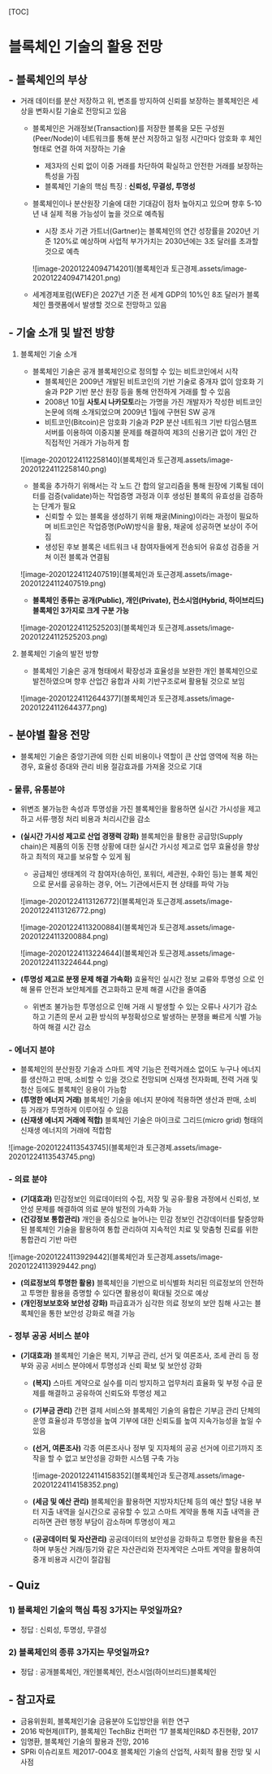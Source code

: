 [TOC]

# 블록체인 기술의 활용 전망



## - 블록체인의 부상

* 거래 데이터를 분산 저장하고 위, 변조를 방지하여 신뢰를 보장하는 블록체인은 세상을 변화시킬 기술로 전망되고 있음

  * 블록체인은 거래정보(Transaction)를 저장한 블록을 모든 구성원(Peer/Node)이 네트워크를 통해 분산 저장하고 일정 시간마다 암호화 후 체인 형태로 연결 하여 저장하는 기술

    * 제3자의 신뢰 없이 이중 거래를 차단하여 확실하고 안전한 거래를 보장하는 특성을 가짐
    * 블록체인 기술의 핵심 특징 : **신뢰성, 무결성, 투명성**

    

  * 블록체인이나 분산원장 기술에 대한 기대감이 점차 높아지고 있으며 향후 5-10년 내 실제 적용 가능성이 높을 것으로 예측됨

    * 시장 조사 기관 가트너(Gartner)는 블록체인의 연간 성장률을 2020년 기준 120%로 예상하며 사업적 부가가치는 2030년에는 3조 달러를 초과할 것으로 예측

    ![image-20201224094714201](블록체인과 토근경제.assets/image-20201224094714201.png)

  * 세계경제포럼(WEF)은 2027년 기준 전 세계 GDP의 10%인 8조 달러가 블록 체인 플랫폼에서 발생할 것으로 전망하고 있음

    

## - 기술 소개 및 발전 방향

1. 블록체인 기술 소개

   * 블록체인 기술은 공개 블록체인으로 정의할 수 있는 비트코인에서 시작
     * 블록체인은 2009년 개발된 비트코인의 기반 기술로 중개자 없이 암호화 기술과 P2P 기반 분산 원장 등을 통해 안전하게 거래를 할 수 있음
     * 2008년 10월 **사토시 나카모토**라는 가명을 가진 개발자가 작성한 비트코인 논문에 의해 소개되었으며 2009년 1월에 구현된 SW 공개
     * 비트코인(Bitcoin)은 암호화 기술과 P2P 분산 네트워크 기반 타임스탬프 서버를 이용하여 이중지불 문제를 해결하여 제3의 신용기관 없이 개인 간 직접적인 거래가 가능하게 함 

   ![image-20201224112258140](블록체인과 토근경제.assets/image-20201224112258140.png)

   

   * 블록을 추가하기 위해서는 각 노드 간 합의 알고리즘을 통해 원장에 기록될 데이터를 검증(validate)하는 작업증명 과정과 이후 생성된 블록의 유효성을 검증하는 단계가 필요
     * 신뢰할 수 있는 블록을 생성하기 위해 채굴(Mining)이라는 과정이 필요하며 비트코인은 작업증명(PoW)방식을 활용, 채굴에 성공하면 보상이 주어짐
     *  생성된 후보 블록은 네트워크 내 참여자들에게 전송되어 유효성 검증을 거쳐 이전 블록과 연결됨

   ![image-20201224112407519](블록체인과 토근경제.assets/image-20201224112407519.png)

   

   * **블록체인 종류는 공개(Public), 개인(Private), 컨소시엄(Hybrid, 하이브리드) 블록체인 3가지로 크게 구분 가능**

   ![image-20201224112525203](블록체인과 토근경제.assets/image-20201224112525203.png)

2. 블록체인 기술의 발전 방향

   * 블록체인 기술은 공개 형태에서 확장성과 효율성을 보완한 개인 블록체인으로 발전하였으며 향후 산업간 융합과 사회 기반구조로써 활용될 것으로 보임

   ![image-20201224112644377](블록체인과 토근경제.assets/image-20201224112644377.png)

## - 분야별 활용 전망

* 블록체인 기술은 중앙기관에 의한 신뢰 비용이나 역할이 큰 산업 영역에 적용 하는 경우, 효율성 증대와 관리 비용 절감효과를 가져올 것으로 기대



### - 물류, 유통분야

* 위변조 불가능한 속성과 투명성을 가진 블록체인을 활용하면 실시간 가시성을 제고하고 서류·행정 처리 비용과 처리시간을 감소

* **(실시간 가시성 제고로 산업 경쟁력 강화)** 블록체인을 활용한 공급망(Supply chain)은 제품의 이동 진행 상황에 대한 실시간 가시성 제고로 업무 효율성을 향상하고 최적의 재고를 보유할 수 있게 됨

  * 공급체인 생태계의 각 참여자(송하인, 포워더, 세관원, 수화인 등)는 블록 체인으로 문서를 공유하는 경우, 어느 기관에서든지 현 상태를 파악 가능

  ![image-20201224113126772](블록체인과 토근경제.assets/image-20201224113126772.png)

  ![image-20201224113200884](블록체인과 토근경제.assets/image-20201224113200884.png)

  ![image-20201224113224644](블록체인과 토근경제.assets/image-20201224113224644.png)

* **(투명성 제고로 분쟁 문제 해결 가속화)** 효율적인 실시간 정보 교류와 투명성 으로 인해 물류 안전과 보안체계를 견고화하고 문제 해결 시간을 줄여줌

  * 위변조 불가능한 투명성으로 인해 거래 시 발생할 수 있는 오류나 사기가 감소 하고 기존의 문서 교환 방식의 부정확성으로 발생하는 분쟁을 빠르게 식별 가능하여 해결 시간 감소

  

### - 에너지 분야

* 블록체인의 분산원장 기술과 스마트 계약 기능은 전력거래소 없이도 누구나 에너지를 생산하고 판매, 소비할 수 있을 것으로 전망되며 신재생 전자화폐, 전력 거래 및 청산 등에도 블록체인 응용이 가능함
* **(투명한 에너지 거래)** 블록체인 기술을 에너지 분야에 적용하면 생산과 판매, 소비 등 거래가 투명하게 이루어질 수 있음
* **(신재생 에너지 거래에 적합)** 블록체인 기술은 마이크로 그리드(micro grid) 형태의 신재생 에너지의 거래에 적합함

![image-20201224113543745](블록체인과 토근경제.assets/image-20201224113543745.png)



### - 의료 분야

* **(기대효과)** 민감정보인 의료데이터의 수집, 저장 및 공유·활용 과정에서 신뢰성, 보안성 문제를 해결하여 의료 분야 발전의 가속화 가능
* **(건강정보 통합관리)** 개인을 중심으로 늘어나는 민감 정보인 건강데이터를 탈중앙화된 블록체인 기술을 활용하여 통합 관리하여 지속적인 치료 및 맞춤형 진료를 위한 통합관리 기반 마련

![image-20201224113929442](블록체인과 토근경제.assets/image-20201224113929442.png)

* **(의료정보의 투명한 활용)** 블록체인을 기반으로 비식별화 처리된 의료정보의 안전하고 투명한 활용을 증명할 수 있다면 활용성이 확대될 것으로 예상
* **(개인정보보호와 보안성 강화)** 파급효과가 심각한 의료 정보의 보안 침해 사고는 블록체인을 통한 보안성 강화로 해결 가능



### - 정부 공공 서비스 분야

* **(기대효과)** 블록체인 기술은 복지, 기부금 관리, 선거 및 여론조사, 조세 관리 등 정부와 공공 서비스 분야에서 투명성과 신뢰 확보 및 보안성 강화

  * **(복지)** 스마트 계약으로 실수를 미리 방지하고 업무처리 효율화 및 부정 수급 문제를 해결하고 공유하여 신뢰도와 투명성 제고

  * **(기부금 관리)** 간편 결제 서비스와 블록체인 기술의 융합은 기부금 관리 단체의 운영 효율성과 투명성을 높여 기부에 대한 신뢰도를 높여 지속가능성을 높일 수 있음

  * **(선거, 여론조사)** 각종 여론조사나 정부 및 지자체의 공공 선거에 이르기까지 조작을 할 수 없고 보안성을 강화한 시스템 구축 가능

    ![image-20201224114158352](블록체인과 토근경제.assets/image-20201224114158352.png)

  * **(세금 및 예산 관리)** 블록체인을 활용하면 지방자치단체 등의 예산 할당 내용 부터 지출 내역을 실시간으로 공유할 수 있고 스마트 계약을 통해 지출 내역을 관리하면 관련 행정 부담이 감소하며 투명성이 제고

  * **(공공데이터 및 자산관리)** 공공데이터의 보안성을 강화하고 투명한 활용을 촉진하며 부동산 거래/등기와 같은 자산관리와 전자계약은 스마트 계약을 활용하여 중개 비용과 시간이 절감됨

    

## - Quiz

### 1) 블록체인 기술의 핵심 특징 3가지는 무엇일까요?

* 정답 : 신뢰성, 투명성, 무결성



### 2) 블록체인의 종류 3가지는 무엇일까요?

* 정답 : 공개블록체인, 개인블록체인, 컨소시엄(하이브리드)블록체인





## - 참고자료

* 금융위원회, 블록체인기술 금융분야 도입방안을 위한 연구
* 2016 박현제(IITP), 블록체인 TechBiz 컨퍼런 ‘17 블록체인R&D 추진현황, 2017 
* 임명환, 블록체인 기술의 활용과 전망, 2016
* SPRi 이슈리포트 제2017-004호 블록체인 기술의 산업적, 사회적 활용 전망 및 시사점


